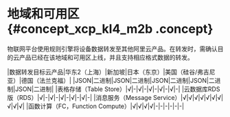 # 地域和可用区 {#concept_xcp_kl4_m2b .concept}

物联网平台使用规则引擎将设备数据转发至其他阿里云产品。在转发时，需确认目的云产品已经在该地域和可用区上线，并且支持相应格式数据的转发。

|数据转发目标云产品|华东2（上海）|新加坡|日本（东京）|美国（硅谷/弗吉尼亚）|德国（法兰克福）|
|JSON|二进制|JSON|二进制|JSON|二进制|JSON|二进制|JSON|二进制|
|表格存储（Table Store）|√|-|√|-|√|-|√|-|√|-|
|云数据库RDS版（RDS）|√|-|√|-|√|-|√|-|√|-|
|消息服务（Message Service）|√|√|√|√|√|√|√|√|√|√|
|函数计算（FC，Function Compute）|√|√|√|√|-|-|-|-|-|-|


